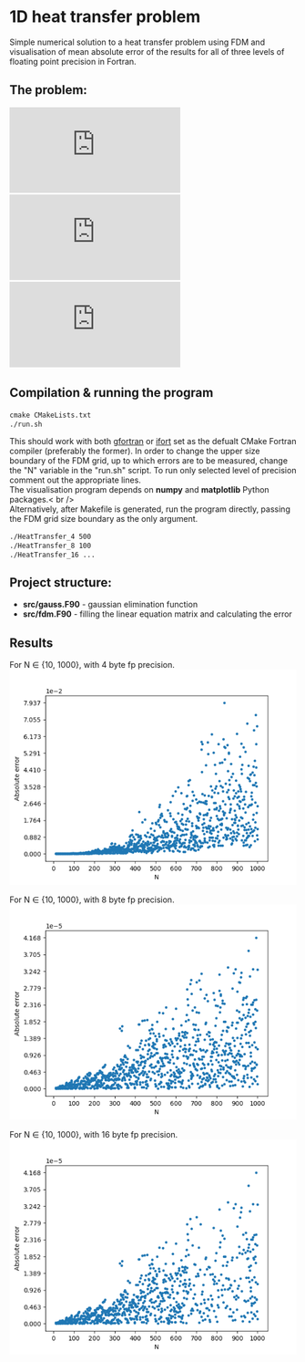# 1D heat transfer problem
Simple numerical solution to a heat transfer problem using FDM and visualisation of mean absolute error of the results for all of three levels of floating point precision in Fortran.

## The problem:
![equation](http://latex.codecogs.com/gif.latex?-k%5Cfrac%7Bd%5E%7B2%7Du%7D%7Bdx%5E%7B2%7D%7D%3D0)<br />
![equation](http://latex.codecogs.com/gif.latex?u%280%29%3D0)<br />
![equation](http://latex.codecogs.com/gif.latex?u%280%29%3D1)<br />

## Compilation & running the program
```
cmake CMakeLists.txt
./run.sh
```
This should work with both [gfortran](https://gcc.gnu.org/wiki/GFortran) or [ifort](https://software.intel.com/en-us/fortran-compilers) set as the defualt CMake Fortran compiler (preferably the former). In order to change the upper size boundary of the FDM grid, up to which errors are to be measured, change the "N" variable in the "run.sh" script. To run only selected level of precision comment out the appropriate lines.<br />
The visualisation program depends on **numpy** and **matplotlib** Python packages.< br />
<br />
Alternatively, after Makefile is generated, run the program directly, passing the FDM grid size boundary as the only argument.
```
./HeatTransfer_4 500
./HeatTransfer_8 100
./HeatTransfer_16 ...
```

## Project structure:
* **src/gauss.F90** - gaussian elimination function
* **src/fdm.F90** - filling the linear equation matrix and calculating the error

## Results
For N ∈ {10, 1000}, with 4 byte fp precision.<br />
![4byte](https://github.com/kasprzyckit/heat-transfer-fortran/blob/master/results/4_1000.png)

For N ∈ {10, 1000}, with 8 byte fp precision.<br />
![8byte](https://github.com/kasprzyckit/heat-transfer-fortran/blob/master/results/8_1000.png)

For N ∈ {10, 1000}, with 16 byte fp precision.<br />
![16byte](https://github.com/kasprzyckit/heat-transfer-fortran/blob/master/results/16_1000.png)
